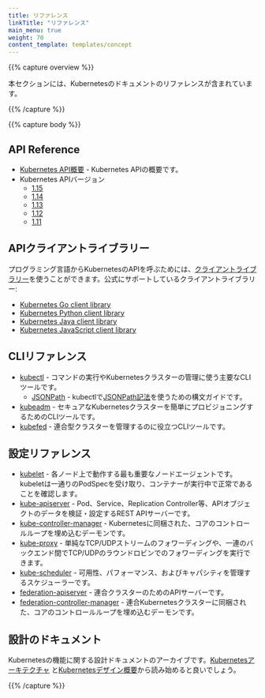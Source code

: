 ```yaml
---
title: リファレンス
linkTitle: "リファレンス"
main_menu: true
weight: 70
content_template: templates/concept
---
```


{{% capture overview %}}

本セクションには、Kubernetesのドキュメントのリファレンスが含まれています。

{{% /capture %}}

{{% capture body %}}

## API Reference

* [Kubernetes API概要](/docs/reference/using-api/api-overview/) - Kubernetes APIの概要です。
* Kubernetes APIバージョン
  * [1.15](/docs/reference/generated/kubernetes-api/v1.15/)
  * [1.14](/docs/reference/generated/kubernetes-api/v1.14/)
  * [1.13](/docs/reference/generated/kubernetes-api/v1.13/)
  * [1.12](/docs/reference/generated/kubernetes-api/v1.12/)
  * [1.11](/docs/reference/generated/kubernetes-api/v1.11/)

## APIクライアントライブラリー

プログラミング言語からKubernetesのAPIを呼ぶためには、[クライアントライブラリー](/docs/reference/using-api/client-libraries/)を使うことができます。公式にサポートしているクライアントライブラリー:

- [Kubernetes Go client library](https://github.com/kubernetes/client-go/)
- [Kubernetes Python client library](https://github.com/kubernetes-client/python)
- [Kubernetes Java client library](https://github.com/kubernetes-client/java)
- [Kubernetes JavaScript client library](https://github.com/kubernetes-client/javascript)

## CLIリファレンス

* [kubectl](/docs/user-guide/kubectl-overview) - コマンドの実行やKubernetesクラスターの管理に使う主要なCLIツールです。
    * [JSONPath](/docs/user-guide/jsonpath/) - kubectlで[JSONPath記法](http://goessner.net/articles/JsonPath/)を使うための構文ガイドです。
* [kubeadm](/docs/admin/kubeadm/) - セキュアなKubernetesクラスターを簡単にプロビジョニングするためのCLIツールです。
* [kubefed](/docs/admin/kubefed/) - 連合型クラスターを管理するのに役立つCLIツールです。

## 設定リファレンス

* [kubelet](/docs/admin/kubelet/) - 各ノード上で動作する最も重要なノードエージェントです。kubeletは一通りのPodSpecを受け取り、コンテナーが実行中で正常であることを確認します。
* [kube-apiserver](/docs/admin/kube-apiserver/) - Pod、Service、Replication Controller等、APIオブジェクトのデータを検証・設定するREST APIサーバーです。
* [kube-controller-manager](/docs/admin/kube-controller-manager/) - Kubernetesに同梱された、コアのコントロールループを埋め込むデーモンです。
* [kube-proxy](/docs/admin/kube-proxy/) - 単純なTCP/UDPストリームのフォワーディングや、一連のバックエンド間でTCP/UDPのラウンドロビンでのフォワーディングを実行できます。
* [kube-scheduler](/docs/admin/kube-scheduler/) - 可用性、パフォーマンス、およびキャパシティを管理するスケジューラーです。
* [federation-apiserver](/docs/admin/federation-apiserver/) - 連合クラスターのためのAPIサーバーです。
* [federation-controller-manager](/docs/admin/federation-controller-manager/) - 連合Kubernetesクラスターに同梱された、コアのコントロールループを埋め込むデーモンです。

## 設計のドキュメント

Kubernetesの機能に関する設計ドキュメントのアーカイブです。[Kubernetesアーキテクチャ](https://git.k8s.io/community/contributors/design-proposals/architecture/architecture.md) と[Kubernetesデザイン概要](https://git.k8s.io/community/contributors/design-proposals)から読み始めると良いでしょう。

{{% /capture %}}
